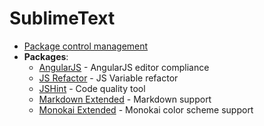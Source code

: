 SublimeText
===========

* [Package control management](https://sublime.wbond.net/installation)
* **Packages**: 
	* [AngularJS](https://sublime.wbond.net/packages/AngularJS) - AngularJS editor compliance
	* [JS Refactor](https://github.com/s-a/sublime-text-refactor) - JS Variable refactor
	* [JSHint](https://github.com/uipoet/sublime-jshint) - Code quality tool
	* [Markdown Extended](https://github.com/jonschlinkert/sublime-markdown-extended) - Markdown support
	* [Monokai Extended](https://github.com/jonschlinkert/sublime-monokai-extended) - Monokai color scheme support
